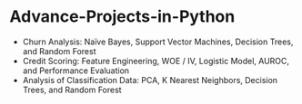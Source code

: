 # Advance-Projects-in-Python

* Churn Analysis: Naïve Bayes, Support Vector Machines, Decision Trees, and Random Forest 
* Credit Scoring: Feature Engineering, WOE / IV, Logistic Model, AUROC, and Performance Evaluation 
* Analysis of Classification Data: PCA, K Nearest Neighbors, Decision Trees, and Random Forest
